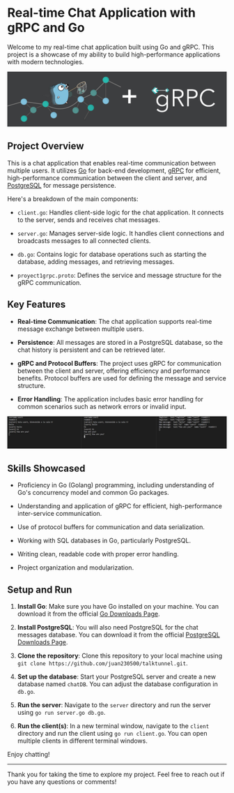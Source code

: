 # Real-time Chat Application with gRPC and Go

Welcome to my real-time chat application built using Go and gRPC. This project is a showcase of my ability to build high-performance applications with modern technologies.

![Go gRPC](fig/go-grpc.jpg)

## Project Overview

This is a chat application that enables real-time communication between multiple users. It utilizes [Go](https://golang.org/) for back-end development, [gRPC](https://grpc.io/) for efficient, high-performance communication between the client and server, and [PostgreSQL](https://www.postgresql.org/) for message persistence.

Here's a breakdown of the main components:

- `client.go`: Handles client-side logic for the chat application. It connects to the server, sends and receives chat messages.

- `server.go`: Manages server-side logic. It handles client connections and broadcasts messages to all connected clients.

- `db.go`: Contains logic for database operations such as starting the database, adding messages, and retrieving messages.

- `proyect1grpc.proto`: Defines the service and message structure for the gRPC communication.

## Key Features

- **Real-time Communication**: The chat application supports real-time message exchange between multiple users.

- **Persistence**: All messages are stored in a PostgreSQL database, so the chat history is persistent and can be retrieved later.

- **gRPC and Protocol Buffers**: The project uses gRPC for communication between the client and server, offering efficiency and performance benefits. Protocol buffers are used for defining the message and service structure.

- **Error Handling**: The application includes basic error handling for common scenarios such as network errors or invalid input.

![Chat Screenshot](fig/chat-screenshot.jpg)

## Skills Showcased

- Proficiency in Go (Golang) programming, including understanding of Go's concurrency model and common Go packages.

- Understanding and application of gRPC for efficient, high-performance inter-service communication.

- Use of protocol buffers for communication and data serialization.

- Working with SQL databases in Go, particularly PostgreSQL.

- Writing clean, readable code with proper error handling.

- Project organization and modularization.

## Setup and Run

1. **Install Go**: Make sure you have Go installed on your machine. You can download it from the official [Go Downloads Page](https://golang.org/dl/).

2. **Install PostgreSQL**: You will also need PostgreSQL for the chat messages database. You can download it from the official [PostgreSQL Downloads Page](https://www.postgresql.org/download/).

3. **Clone the repository**: Clone this repository to your local machine using `git clone https://github.com/juan230500/talktunnel.git`.

4. **Set up the database**: Start your PostgreSQL server and create a new database named `chatDB`. You can adjust the database configuration in `db.go`.

5. **Run the server**: Navigate to the `server` directory and run the server using `go run server.go db.go`.

6. **Run the client(s)**: In a new terminal window, navigate to the `client` directory and run the client using `go run client.go`. You can open multiple clients in different terminal windows.

Enjoy chatting!

---
Thank you for taking the time to explore my project. Feel free to reach out if you have any questions or comments!
